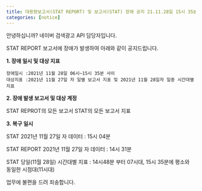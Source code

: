 ```yaml
---
title: 대용량보고서(STAT REPORT) 및 보고서(STAT) 장애 공지 21.11.28일 15시 35분 현재 복구 완료 
categories: [notice]
---
```

안녕하십니까? 네이버 검색광고 API 담당자입니다.

STAT REPORT 보고서에 장애가 발생하여 아래와 같이 공지드립니다. 

**1. 장애 일시 및 대상 지표** 

    장애일시 :2021년 11월 28일 06시~15시 35분 사이  
    대상지표 :2021년 11월 27일 자 일별 보고서 지표 및 2021년 11월 28일자 일중 시간대별 지표 
   

**2. 장애 발생 보고서 및 대상 계정** 

   STAT REPROT의 모든 보고서 
   STAT의 모든 보고서 지표 

**3. 복구 일시** 
        
   STAT  2021년 11월 27일 자 데이터 : 15시 04분
   
   STAT REPORT 2021년 11월 27일 자 데이터 : 14시 31분 
   
   STAT  당일(11월 28일) 시간대별 지표 : 14시48분 부터 07시대,   15시 35분에 평소와 동일한 시점대(11시대) 


업무에 불편을 드려 죄송합니다. 
